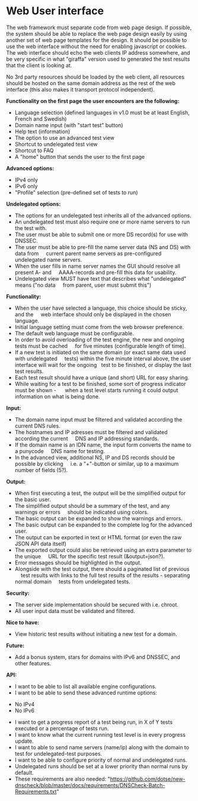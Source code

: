 Web User interface
==================

The web framework must separate code from web page design. If possible, the system should be able to replace the web page design easily by using another set of web page templates for the design. It should be possible to use the web interface without the need for enabling javascript or cookies. The web interface should echo the web clients IP address somewhere, and be very specific in what "giraffa" version used to generated the test results that the client is looking at.

No 3rd party resources should be loaded by the web client, all resources should be hosted on the same domain address as the rest of the web interface (this also makes it transport protocol independent).

**Functionality on the first page the user encounters are the following:**
* Language selection (defined languages in v1.0 must be at least English, French and Swedish)
* Domain name input (with "start test" button)
* Help text (information)
* The option to use an advanced test view
* Shortcut to undelegated test view
* Shortcut to FAQ
* A "home" button that sends the user to the first page

**Advanced options:**
* IPv4 only
* IPv6 only
* "Profile" selection (pre-defined set of tests to run)

**Undelegated options:**
* The options for an undelegated test inherits all of the advanced options.
* An undelegated test must also require one or more name servers to run the test with.
* The user must be able to submit one or more DS record(s) for use with DNSSEC.
* The user must be able to pre-fill the name server data (NS and DS) with data from
    current parent name servers as pre-configured undelegated name servers.
* When the user fills in name server names the GUI should resolve all present A- and
    AAAA-records and pre-fill this data for usability.
* Undelegated view MUST have text that describes what "undelegated" means ("no data
    from parent, user must submit this")

**Functionality:**
* When the user have selected a language, this choice should be sticky, and the
    web interface should only be displayed in the chosen language.
* Initial language setting must come from the web browser preference.
* The default web language must be configurable.
* In order to avoid overloading of the test engine, the new and ongoing tests must be cached
    for five minutes (configurable length of time).
* If a new test is initiated on the same domain (or exact same data used with undelegated
    tests) within the five minute interval above, the user interface will wait for the ongoing
    test to be finished, or display the last test results.
* Each test result should have a unique (and short) URL for easy sharing.
* While waiting for a test to be finished, some sort of progress indicator must be shown - 
    when a test level starts running it could output information on what is being done.

**Input:**
* The domain name input must be filtered and validated according the current DNS rules.
* The hostnames and IP adresses must be filtered and validated according the current
    DNS and IP addressing standards.
* If the domain name is an IDN name, the input form converts the name to a punycode
    DNS name for testing.
* In the advanced view, additional NS, IP and DS records should be possible by clicking
    i.e. a "+"-button or similar, up to a maximum number of fields (5?).

**Output:**
* When first executing a test, the output will be the simplified output for the basic user.
* The simplified output should be a summary of the test, and any warnings or errors
    should be indicated using colors.
* The basic output can be expanded to show the warnings and errors.
* The basic output can be expanded to the complete log for the advanced user.
* The output can be exported in text or HTML format (or even the raw JSON API data itself)
* The exported output could also be retrieved using an extra parameter to the unique
    URL for the specific test result (&output=json?).
* Error messages should be highlighted in the output.
* Alongside with the test output, there should a paginated list of previous
    test results with links to the full test results of the results - separating normal domain
    tests from undelegated tests.

**Security:**
* The server side implementation should be secured with i.e. chroot.
* All user input data must be validated and filtered.

**Nice to have:**
* View historic test results without initiating a new test for a domain.

**Future:**
* Add a bonus system, stars for domains with IPv6 and DNSSEC, and other features.

**API:**
* I want to be able to list all available engine configurations.
* I want to be able to send these advanced runtime options:
 -	No IPv4
 -	No IPv6
* I want to get a progress report of a test being run, in X of Y tests executed or a percentage of tests run.
* I want to know what the current running test level is in every progress update.
* I want to able to send name servers (name/ip) along with the domain to test for undelegated-test purposes.
* I want to be able to configure priority of normal and undelegated runs.
* Undelegated runs should be set at a lower priority than normal runs by default.
* These requirements are also needed:
	"https://github.com/dotse/new-dnscheck/blob/master/docs/requirements/DNSCheck-Batch-Requirements.txt"


